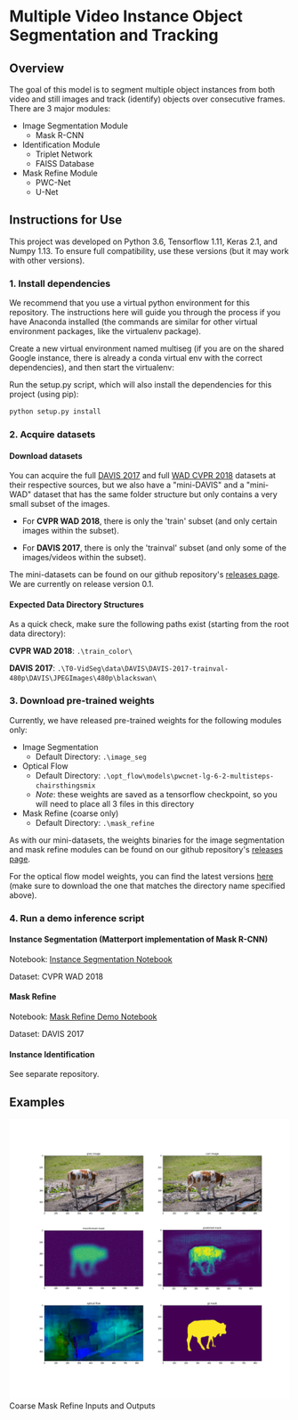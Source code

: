# Multiple Video Instance Object Segmentation and Tracking

## Overview
The goal of this model is to segment multiple object instances from both video
and still images and track (identify) objects over consecutive frames. There are
3 major modules:
* Image Segmentation Module
  * Mask R-CNN
* Identification Module
  * Triplet Network
  * FAISS Database
* Mask Refine Module
  * PWC-Net
  * U-Net

## Instructions for Use
This project was developed on Python 3.6, Tensorflow 1.11, Keras 2.1, and Numpy 
1.13. To ensure full compatibility, use these versions (but it may work with
other versions).

### 1. Install dependencies
We recommend that you use a virtual python environment for this repository. The
instructions here will guide you through the process if you have Anaconda
installed (the commands are similar for other virtual environment packages, like
the virtualenv package).

Create a new virtual environment named multiseg (if you are on the shared Google
instance, there is already a conda virtual env with the correct dependencies),
and then start the virtualenv:

Run the setup.py script, which will also install the dependencies for this
project (using pip):
```bash
python setup.py install
```

### 2. Acquire datasets
#### Download datasets
You can acquire the full
[DAVIS 2017](https://davischallenge.org/davis2017/code.html) and full 
[WAD CVPR 2018](https://www.kaggle.com/c/cvpr-2018-autonomous-driving/data)
datasets at their respective sources, but we also have a "mini-DAVIS" and a 
"mini-WAD" dataset that has the same folder structure but only contains a very 
small subset of the images.

* For **CVPR WAD 2018**, there is only the 'train' subset (and only certain images
within the subset).

* For **DAVIS 2017**, there is only the 'trainval' subset (and only some of the 
images/videos within the subset).

The mini-datasets can be found on our github repository's
[releases page](https://github.com/umd-fire-coml/MultiSeg/releases). We are 
currently on release version 0.1.

#### Expected Data Directory Structures
As a quick check, make sure the following paths exist (starting from the root 
data directory):

**CVPR WAD 2018**: `.\train_color\`

**DAVIS 2017**: 
`.\T0-VidSeg\data\DAVIS\DAVIS-2017-trainval-480p\DAVIS\JPEGImages\480p\blackswan\`

### 3. Download pre-trained weights
Currently, we have released pre-trained weights for the following modules only:
* Image Segmentation
  * Default Directory: `.\image_seg`
* Optical Flow
  * Default Directory: `.\opt_flow\models\pwcnet-lg-6-2-multisteps-chairsthingsmix`
  * *Note*: these weights are saved as a tensorflow checkpoint, so you will need
  to place all 3 files in this directory
* Mask Refine (coarse only)
  * Default Directory: `.\mask_refine`

As with our mini-datasets, the weights binaries for the image segmentation and
mask refine modules can be found on our github repository's
[releases page](https://github.com/umd-fire-coml/MultiSeg/releases).

For the optical flow model weights, you can find the latest versions
[here](http://bit.ly/tfoptflow) (make sure to download the one that matches the 
directory name specified above).

### 4. Run a demo inference script
#### Instance Segmentation (Matterport implementation of Mask R-CNN)
Notebook: [Instance Segmentation Notebook](demo_image_seg.ipynb)

Dataset: CVPR WAD 2018

#### Mask Refine
Notebook: [Mask Refine Demo Notebook](demo_mask_refine.ipynb)

Dataset: DAVIS 2017

#### Instance Identification
See separate repository. 

## Examples
![Coarse Mask Refine Module Outputs](mask_refine/example.png)
Coarse Mask Refine Inputs and Outputs
